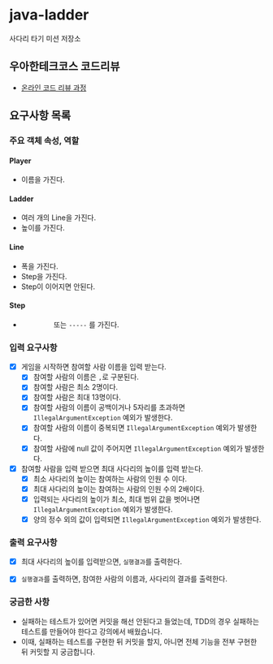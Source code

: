 # java-ladder

사다리 타기 미션 저장소

## 우아한테크코스 코드리뷰

- [온라인 코드 리뷰 과정](https://github.com/woowacourse/woowacourse-docs/blob/master/maincourse/README.md)


## 요구사항 목록

### 주요 객체 속성, 역할
#### Player
  - 이름을 가진다.
#### Ladder
  - 여러 개의 Line을 가진다.
  - 높이를 가진다.
#### Line
  - 폭을 가진다.
  - Step을 가진다.
  - Step이 이어지면 안된다.
#### Step
  - `　　　　　` 또는 `-----` 를 가진다.

### 입력 요구사항
- [X] 게임을 시작하면 참여할 사람 이름을 입력 받는다.
  - [X] 참여할 사람의 이름은 `,`로 구분된다.
  - [X] 참여할 사람은 최소 2명이다.
  - [X] 참여할 사람은 최대 13명이다.
  - [X] 참여할 사람의 이름이 공백이거나 5자리를 초과하면 `IllegalArgumentException` 예외가 발생한다.
  - [X] 참여할 사람의 이름이 중복되면 `IllegalArgumentException` 예외가 발생한다.
  - [X] 참여할 사람에 null 값이 주어지면 `IllegalArgumentException` 예외가 발생한다.
- [X] 참여할 사람을 입력 받으면 최대 사다리의 높이를 입력 받는다.
  - [X] 최소 사다리의 높이는 참여하는 사람의 인원 수 이다.
  - [X] 최대 사다리의 높이는 참여하는 사람의 인원 수의 2배이다.
  - [X] 입력되는 사다리의 높이가 최소, 최대 범위 값을 벗어나면  `IllegalArgumentException` 예외가 발생한다. 
  - [X] 양의 정수 외의 값이 입력되면 `IllegalArgumentException` 예외가 발생한다.

### 출력 요구사항
- [X] 최대 사다리의 높이를 입력받으면, `실행결과`를 출력한다.
- [X] `실행결과`를 출력하면, 참여한 사람의 이름과, 사다리의 결과를 출력한다.


### 궁금한 사항
- 실패하는 테스트가 있어면 커밋을 해선 안된다고 들었는데, TDD의 경우 실패하는 테스트를 만들어야 한다고 강의에서 배웠습니다.
- 이때, 실패하는 테스트를 구현한 뒤 커밋을 할지, 아니면 전체 기능을 전부 구현한 뒤 커밋할 지 궁금합니다.
